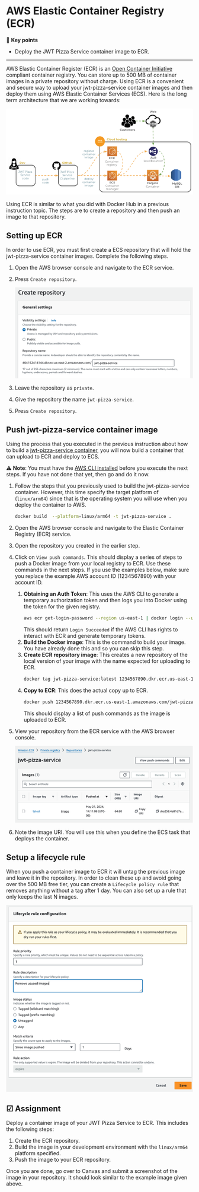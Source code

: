 # AWS Elastic Container Registry (ECR)

🔑 **Key points**

- Deploy the JWT Pizza Service container image to ECR.

---

AWS Elastic Container Register (ECR) is an [Open Container Initiative](https://opencontainers.org/) compliant container registry. You can store up to 500 MB of container images in a private repository without charge. Using ECR is a convenient and secure way to upload your jwt-pizza-service container images and then deploy them using AWS Elastic Container Services (ECS). Here is the long term architecture that we are working towards:

![Pizza service deployment](pizzaServiceDeployment.png)

Using ECR is similar to what you did with Docker Hub in a previous instruction topic. The steps are to create a repository and then push an image to that repository.

## Setting up ECR

In order to use ECR, you must first create a ECS repository that will hold the jwt-pizza-service container images. Complete the following steps.

1. Open the AWS browser console and navigate to the ECR service.
1. Press `Create repository`.

   ![Create repository](createRepository.png)

1. Leave the repository as `private`.
1. Give the repository the name `jwt-pizza-service`.
1. Press `Create repository`.

## Push jwt-pizza-service container image

Using the process that you executed in the previous instruction about how to build a [jwt-pizza-service container](../jwtPizzaServiceContainer/jwtPizzaServiceContainer.md), you will now build a container that can upload to ECR and deploy to ECS.

⚠️ **Note**: You must have the [AWS CLI installed](https://docs.aws.amazon.com/cli/latest/userguide/getting-started-install.html) before you execute the next steps. If you have not done that yet, then go and do it now.

1. Follow the steps that you previously used to build the jwt-pizza-service container. However, this time specify the target platform of (`linux/arm64`) since that is the operating system you will use when you deploy the container to AWS.
   ```sh
   docker build  --platform=linux/arm64 -t jwt-pizza-service .
   ```
1. Open the AWS browser console and navigate to the Elastic Container Registry (ECR) service.
1. Open the repository you created in the earlier step.
1. Click on `View push commands`. This should display a series of steps to push a Docker image from your local registry to ECR. Use these commands in the next steps. If you use the examples below, make sure you replace the example AWS account ID (1234567890) with your account ID.
   1. **Obtaining an Auth Token**: This uses the AWS CLI to generate a temporary authorization token and then logs you into Docker using the token for the given registry.
      ```sh
      aws ecr get-login-password --region us-east-1 | docker login --username AWS --password-stdin 1234567890.dkr.ecr.us-east-1.amazonaws.com
      ```
      This should return `Login Succeeded` if the AWS CLI has rights to interact with ECR and generate temporary tokens.
   2. **Build the Docker image**: This is the command to build your image. You have already done this and so you can skip this step.
   3. **Create ECR repository image**: This creates a new repository of the local version of your image with the name expected for uploading to ECR.
      ```sh
      docker tag jwt-pizza-service:latest 1234567890.dkr.ecr.us-east-1.amazonaws.com/jwt-pizza-service:latest
      ```
   4. **Copy to ECR**: This does the actual copy up to ECR.
      ```sh
      docker push 1234567890.dkr.ecr.us-east-1.amazonaws.com/jwt-pizza-service:latest
      ```
      This should display a list of push commands as the image is uploaded to ECR.
1. View your repository from the ECR service with the AWS browser console.

   ![View uploaded image](viewUploadedDockerImage.png)

1. Note the image URI. You will use this when you define the ECS task that deploys the container.

## Setup a lifecycle rule

When you push a container image to ECR it will untag the previous image and leave it in the repository. In order to clean these up and avoid going over the 500 MB free tier, you can create a `Lifecycle policy rule` that removes anything without a tag after 1 day. You can also set up a rule that only keeps the last N images.

![Lifecycle rule](lifecycleRule.png)

## ☑ Assignment

Deploy a container image of your JWT Pizza Service to ECR. This includes the following steps:

1. Create the ECR repository.
1. Build the image in your development environment with the `linux/arm64` platform specified.
1. Push the image to your ECR repository.

Once you are done, go over to Canvas and submit a screenshot of the image in your repository. It should look similar to the example image given above.
